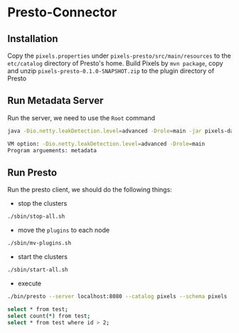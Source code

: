 # Presto-Connector


## Installation
Copy the `pixels.properties` under `pixels-presto/src/main/resources`
to the `etc/catalog` directory of Presto's home.
Build Pixels by `mvn package`, copy and unzip `pixels-presto-0.1.0-SNAPSHOT.zip`
to the plugin directory of Presto

## Run Metadata Server
Run the server, we need to use the `Root` command
```sh
java -Dio.netty.leakDetection.level=advanced -Drole=main -jar pixels-daemon-0.1.0-SNAPSHOT-full.jar metadata
```
```sh
VM option: -Dio.netty.leakDetection.level=advanced -Drole=main 
Program arguements: metadata
```
## Run Presto
Run the presto client, we should do the following things:
- stop the clusters
```sh
./sbin/stop-all.sh
```

- move the `plugins` to each node
```sh
./sbin/mv-plugins.sh
```
- start the clusters
```sh
./sbin/start-all.sh
```
- execute
```sh
./bin/presto --server localhost:8080 --catalog pixels --schema pixels 

select * from test;
select count(*) from test;
select * from test where id > 2;
```